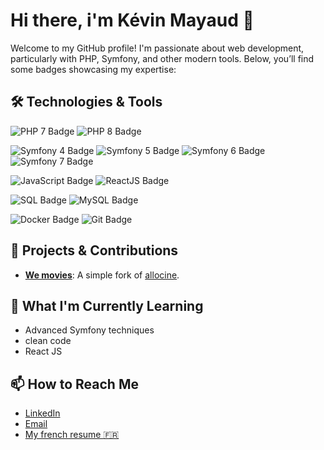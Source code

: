 # Hi there, i'm Kévin Mayaud 👋

Welcome to my GitHub profile! I'm passionate about web development, particularly with PHP, Symfony, and other modern tools. Below, you’ll find some badges showcasing my expertise:

## 🛠️ Technologies & Tools

![PHP 7 Badge](https://img.shields.io/badge/php-7.4-777BB4?style=for-the-badge&logo=php&logoColor=white)
![PHP 8 Badge](https://img.shields.io/badge/php-8.0-777BB4?style=for-the-badge&logo=php&logoColor=white)

![Symfony 4 Badge](https://img.shields.io/badge/symfony-4-000000?style=for-the-badge&logo=symfony&logoColor=white)
![Symfony 5 Badge](https://img.shields.io/badge/symfony-5-000000?style=for-the-badge&logo=symfony&logoColor=white)
![Symfony 6 Badge](https://img.shields.io/badge/symfony-6-000000?style=for-the-badge&logo=symfony&logoColor=white)
![Symfony 7 Badge](https://img.shields.io/badge/symfony-7-000000?style=for-the-badge&logo=symfony&logoColor=white)

![JavaScript Badge](https://img.shields.io/badge/javascript-%23F7DF1E.svg?style=for-the-badge&logo=javascript&logoColor=black)
![ReactJS Badge](https://img.shields.io/badge/react-%2320232a.svg?style=for-the-badge&logo=react&logoColor=%2361DAFB)


![SQL Badge](https://img.shields.io/badge/sql-4169E1?style=for-the-badge&logo=postgresql&logoColor=white)
![MySQL Badge](https://img.shields.io/badge/mysql-4479A1?style=for-the-badge&logo=mysql&logoColor=white)

![Docker Badge](https://img.shields.io/badge/docker-0db7ed?style=for-the-badge&logo=docker&logoColor=white)
![Git Badge](https://img.shields.io/badge/git-F05032?style=for-the-badge&logo=git&logoColor=white)

## 🔧 Projects & Contributions

- **[We movies](https://github.com/mayaudK/we_movies)**: A simple fork of [allocine](https://www.allocine.fr/).

## 🌱 What I'm Currently Learning

- Advanced Symfony techniques
- clean code
- React JS

## 📫 How to Reach Me

- [LinkedIn](https://www.linkedin.com/in/kevin-mayaud)
- [Email](mailto:kevin.mayaud@hotmail.fr)
- [My french resume :fr:](https://kmd-projets.fr/CV-07-10-24.pdf)
